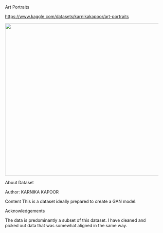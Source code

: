 Art Portraits

https://www.kaggle.com/datasets/karnikakapoor/art-portraits

<img src="https://www.kaggleusercontent.com/kf/112637555/eyJhbGciOiJkaXIiLCJlbmMiOiJBMTI4Q0JDLUhTMjU2In0..as3Z6KlwodkwN6CWZb2Rag.sGOo2ND53EhzWmSI956Ka9u1_VkM9QiXSWxsNc8XjWi8yIKiMyQoIjPBhJkz0L2jKagrUyDY6wbuZYAmyCeKjxp63HXiVZZewfbsdi09VU86hits_ika_xZYcrccxg2mJPdhDEQRIYi6tYHoTL5aaomfjhpTYtdKaVYa3kEjT_aIzhKVA8b5gEtrcB26YRVDXod2RlkOfyhy3QhvzXALMWrnc3vP7qrt1-7sRP8EAgQIGxWcX7ra08aI2I1zt-8SNjwO8drR9iohm6foW3VUb_svoJ-8ZuE9GL_QniU6fV1cMCYnXky_GTUKIjbiHJK-vwI_cGL_bKHzFp3nC--hZXP5BwNZGYqF4rFHfxtEeUe2tyxFCv-T-v5EPD27rnYlSgb4HaU396KdQgY8V0RUpDlLpPAJiWlM-U-KFUtwqnXKzw-17-37BcZxL8eZ-rsqX1M3sPeRZWBN-DmvZISF68CMIDXKfUdy8XvPA9XsiXSdi-fv8Gmf-X3Yc_XCp-vVt1bnF74Hg1WBz7u-WE78pgZOpANJZWLRAlT5XOPAUVwTX1KWZXeKnsLCcYg_1wyH8DP28gaGO8TYpY-u5cOQYVeUlwHC800W-UBJf-LF8zbyfV1ytZHM-rX3HJJvN5BLu0ZTCTkkaK3fBCBLZSXbM9-A6NyqMq5oW1i-_7IQXZA.IAWUgY-rXhdLPaFwVvQsNA/__results___files/__results___25_2.png" width="600" height ="500">


About Dataset

Author: KARNIKA KAPOOR 

Content
This is a dataset ideally prepared to create a GAN model.

Acknowledgements

The data is predominantly a subset of this dataset. I have cleaned and picked out data that was somewhat aligned in the same way.


